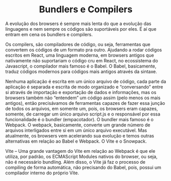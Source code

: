 <h1 align="center"> Bundlers e Compilers </h1>

A evolução dos browsers é sempre mais lenta do que a evolução das linguagens e nem sempre os códigos são suportáveis por eles. É aí que entram em cena os bundlers e compilers.

Os compilers, são compiladores de código, ou seja, ferramentas que convertem os códigos de um formato pra outro. Ajudando a rodar códigos escritos em React, uma linguagem moderna, em browsers antigos que nativamente não suportariam o código cru em React, no ecossistema do Javascript, o compilador mais famoso é o Babel.
O Babel, basicamente, traduz códigos modernos para códigos mais antigos através da sintaxe.

Nenhuma aplicação é escrita em um único arquivo de código, cada parte da aplicação é separada e escrita de modo organizado e “conversando” entre si através de importação e exportação de dados e informações, mas os browsers também não “entendem” um código assim (pelo menos os mais antigos), então precisávamos de ferramentas capazes de fazer essa junção de todos os arquivos, em somente um, pois, os browsers eram capazes, somente, de carregar um único arquivo script.js e o responsável por essa funcionalidade é o bundler (empacotador). O bundler mais famoso é o Webpack.
O webpack, basicamente, converte um grande número de arquivos interligados entre si em um único arquivo executável.
Mas atualmente, os browsers vem acelerando sua evolução e temos outras alternativas em relação ao Babel e Webpack. O Vite e o Snowpack.

Vite – Uma grande vantagem do Vite em relação ao Webpack é que ele utiliza, por padrão, os ECMAScript Modules nativos do browser, ou seja, não é necessário bundling. Além disso, o Vite já faz o processo de compiling de forma automática, não precisando do Babel, pois, possui um compilador interno do próprio Vite.
